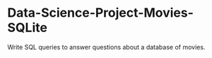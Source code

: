 # Data-Science-Project-Movies-SQLite

Write SQL queries to answer questions about a database of movies.

